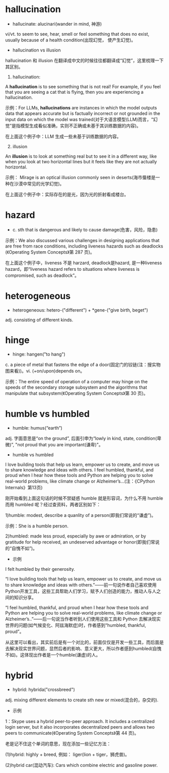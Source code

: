 # hallucination

- hallucinate: alucinari(wander in mind, 神游)

vi/vt. to seem to see, hear, smell or feel something that does no exist, usually because of a health condition(出现幻觉， 使产生幻觉)。 

- hallucination vs illusion

hallucination 和 illusion 在翻译成中文的时候往往都翻译成“幻觉”，这里梳理一下其区别。

1. hallucination:

A **hallucination** is to see something that is not real! For example, if you feel that you are seeing a cat that is flying, then you are experiencing a hallucination.

示例：For LLMs, **hallucinations** are instances in which the model outputs data that appears accurate but is factually incorrect or not grounded in the input data on which the model was trained(对于大语言模型(LLM)而言，“幻觉”是指模型生成看似准确，实则不正确或未基于其训练数据的内容)。

在上面这个例子中：LLM 生成一些未基于训练数据的内容。

2. illusion

An **illusion** is to look at something real but to see it in a different way, like when you look at two horizontal lines but it feels like they are not actually horizontal.

示例： Mirage is an optical illusion commonly seen in deserts(海市蜃楼是一种在沙漠中常见的光学幻觉)。

在上面这个例子中：实际存在的是光，因为光的折射看成楼台。

# hazard

- c. sth that is dangerous and likely to cause damage(危害，风险，隐患)

示例：We also discussed various challenges in designing applications that are free from race conditions, including liveness hazards such as deadlocks (《Operating System Concepts》第 287 页)。

在上面这个例子中，liveness 不是 harzard, deadlock是hazard, 是一种liveness hazard，即“liveness hazard refers to situations where liveness is compromised, such as deadlock”。

# heterogeneous

- heterogeneous: hetero-("different") + *gene-("give birth, beget") 

adj. consisting of different kinds.

# hinge

- hinge: hangen("to hang")

c. a piece of metal that fastens the edge of a door(固定门的铰链(注：搜实物图来看))。vi. (+on/upon)depends on。

示例：The entire speed of operation of a computer may hinge on the speeds of the secondary storage subsystem and the algorithms that manipulate that subsystem(《Operating System Concepts》第 30 页)。

# humble vs humbled

- humble: humus(“earth”)

adj. 字面意思是“on the ground”, 后面引申为“lowly in kind, state, condition(卑微)”, "not proud that you are important(谦卑)"。

- humble vs humbled

I love building tools that help us learn, empower us to create, and move us to share knowledge and ideas with others. I feel humbled, thankful, and proud when I hear how these tools and Python are helping you to solve real-world problems, like climate change or Alzheimer’s...(注：《CPython Internals》第13页)

刚开始看到上面这句话的时候不禁疑惑 humble 就是形容词，为什么不用 humble 而用 humbled 呢？经过查资料，两者区别如下：

1)humble: modest, describe a quanlity of a person(即我们常说的“谦虚”)。

示例：She is a humble person.

2)humbled: made less proud, especially by awe or admiration, or by gratitude for help received, an undeserved advantage or honor(即我们常说的“自愧不如”)。

- 示例

I felt humbled by their generosity.

“I love building tools that help us learn, empower us to create, and move us to share knowledge and ideas with others.”——前一句说作者自己喜欢使用Python开发工具，这些工具帮助人们学习，赋予人们创造的能力，推动人与人之间的知识分享。

“I feel humbled, thankful, and proud when I hear how these tools and Python are helping you to solve real-world problems, like climate change or Alzheimer’s..”——后一句说当作者听到人们使用这些工具和 Python 去解决现实世界的问题(如气候变化、阿兹海默症)时，作者感到“humbled, thankful, proud”。

从这里可以看出，其实前后是有一个对比的，前面仅仅是开发一些工具，而后面是去解决现实世界问题，显然后者的影响、意义更大，所以作者感到humbled(自愧不如)。这体现出作者是一个humble(谦虚)的人。

# hybrid

- hybrid: hybrida("crossbreed")

adj. mixing different elements to create sth new or mixed(混合的，杂交的).

- 示例

1：Skype uses a hybrid peer-to-peer approach. It includes a centralized login server, but it also incorporates decentralized peers and allows two peers to communicate(《Operating System Concepts》第 44 页)。

老是记不住这个单词的意思，现在添加一些记忆方法：

(1)hybrid: highly + breed, 例如： liger(lion + tiger，狮虎兽)。

(2)hybrid car(混动汽车): Cars which combine electric and gasoline power.